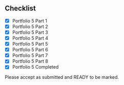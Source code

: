 ## Checklist
<!-- WARNING This is GFM -->
<!--==============  START:   Edit the Markdown below here  ==============  -->

<!-- Edit with care, tick off when done using a capital X, no spaces, do not change any other content in this file.  -->

<!-- Beware if you use some Markdown editors, do not change the '*' to a '-' -->

* [X] Portfolio 5 Part 1
* [X] Portfolio 5 Part 2
* [X] Portfolio 5 Part 3
* [X] Portfolio 5 Part 4
* [X] Portfolio 5 Part 5
* [X] Portfolio 5 Part 6
* [X] Portfolio 5 Part 7
* [X] Portfolio 5 Part 8
* [X] Portfolio 5 Completed

Please accept as submitted and READY to be marked.

<!--==============  START:   Edit the Markdown above here  ==============  -->
